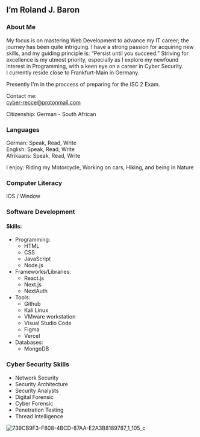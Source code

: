 ## I’m Roland J. Baron

### About Me

My focus is on mastering Web Development to advance my IT career; 
the journey has been quite intriguing. 
I have a strong passion for acquiring new skills, 
and my guiding principle is: “Persist until you succeed.” 
Striving for excellence is my utmost priority, especially as I 
explore my newfound interest in Programming, 
with a keen eye on a career in Cyber Security.<br>
I currently reside close to Frankfurt-Main in Germany.

Presently I'm in the proccess of preparing for the
ISC 2 Exam. 

Contact me:<br>
cyber-recce@protonmail.com 

Citizenship: German - South African

### Languages
German: Speak, Read, Write<br>
English: Speak, Read, Write<br>
Afrikaans: Speak, Read, Write<br>

I enjoy: Riding my Motorcycle, Working on cars, Hiking, and being in Nature

### Computer Literacy<br>

IOS / Window


### Software Development
#### Skills:

- Programming: 
  - HTML
  - CSS
  - JavaScript
  - Node.js
- Frameworks/Libraries: 
  - React.js
  - Next.js
  - NextAuth
- Tools: 
  - Github
  - Kali Linux
  - VMware workstation
  - Visual Studio Code
  - Figma
  - Vercel
- Databases: 
  - MongoDB


### Cyber Security Skills
- Network Security<br>
- Security Architecture<br>
- Security Analysts<br>
- Digital Forensic<br>
- Cyber Forensic<br>
- Penetration Testing<br>
- Thread Intelligence


![739CB9F3-F808-4BCD-87AA-E2A3B8189787_1_105_c](https://github.com/RolandJBaron/RolandJBaron/assets/142206832/1491636e-294d-47ef-ab97-0c888bc1fe7c)


